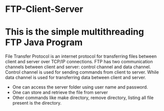 # FTP-Client-Server
# This is the simple multithreading FTP Java Program

File Transfer Protocol is an internet protocol for transferring files between client and server over TCP/IP connections. 
FTP has two communication channels between client and server: control channel and data channel. 
Control channel is used for sending commands from client to server. 
While data channel is used for transferring data between client and server. 

* One can access the server folder using user name and password.
* One can store and retrieve the file from server
* Other commands like make directory, remove directory, listing all file present is the directory. 
